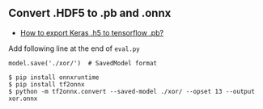 
## Convert .HDF5 to .pb and .onnx

* [How to export Keras .h5 to tensorflow .pb?](https://stackoverflow.com/a/53386325/2969390)

Add following line at the end of `eval.py`

```
model.save('./xor/')  # SavedModel format
```

```
$ pip install onnxruntime
$ pip install tf2onnx
$ python -m tf2onnx.convert --saved-model ./xor/ --opset 13 --output xor.onnx
```

